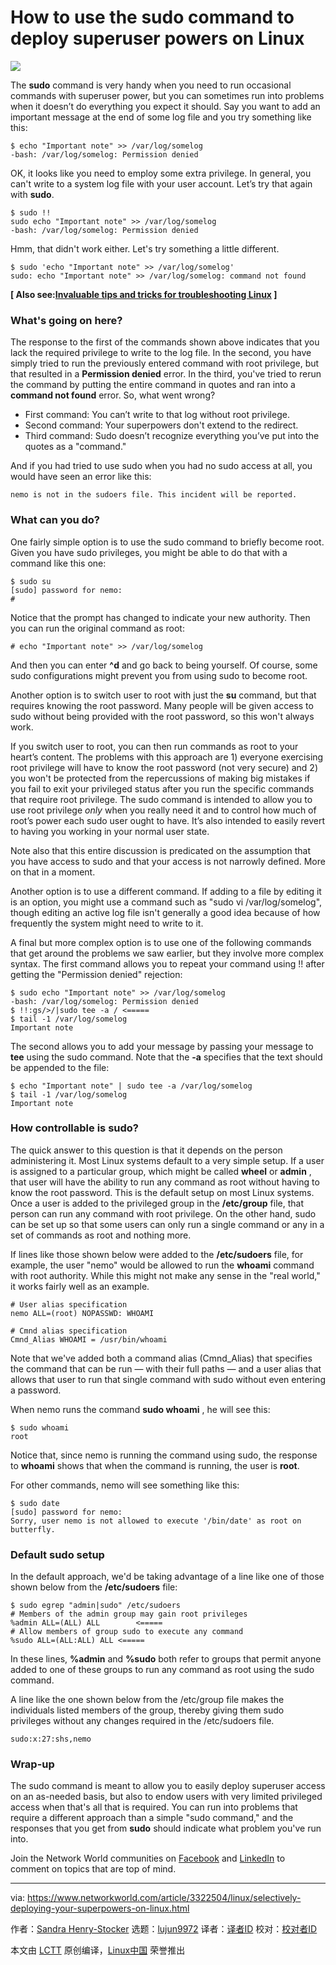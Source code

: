 [#]: collector: (lujun9972)
[#]: translator: ( )
[#]: reviewer: ( )
[#]: publisher: ( )
[#]: subject: (How to use the sudo command to deploy superuser powers on Linux)
[#]: via: (https://www.networkworld.com/article/3322504/linux/selectively-deploying-your-superpowers-on-linux.html)
[#]: author: (Sandra Henry-Stocker https://www.networkworld.com/author/Sandra-Henry_Stocker/)
[#]: url: ( )

How to use the sudo command to deploy superuser powers on Linux
======

![](https://images.idgesg.net/images/article/2018/11/superman-100781085-large.jpg)

The **sudo** command is very handy when you need to run occasional commands with superuser power, but you can sometimes run into problems when it doesn’t do everything you expect it should. Say you want to add an important message at the end of some log file and you try something like this:

```
$ echo "Important note" >> /var/log/somelog
-bash: /var/log/somelog: Permission denied
```

OK, it looks like you need to employ some extra privilege. In general, you can't write to a system log file with your user account. Let’s try that again with **sudo**.

```
$ sudo !!
sudo echo "Important note" >> /var/log/somelog
-bash: /var/log/somelog: Permission denied
```

Hmm, that didn't work either. Let's try something a little different.

```
$ sudo 'echo "Important note" >> /var/log/somelog'
sudo: echo "Important note" >> /var/log/somelog: command not found
```

**[ Also see:[Invaluable tips and tricks for troubleshooting Linux][1] ]**

### What's going on here?

The response to the first of the commands shown above indicates that you lack the required privilege to write to the log file. In the second, you have simply tried to run the previously entered command with root privilege, but that resulted in a **Permission denied** error. In the third, you've tried to rerun the command by putting the entire command in quotes and ran into a **command not found** error. So, what went wrong?

  * First command: You can’t write to that log without root privilege.
  * Second command: Your superpowers don't extend to the redirect.
  * Third command: Sudo doesn’t recognize everything you’ve put into the quotes as a "command."



And if you had tried to use sudo when you had no sudo access at all, you would have seen an error like this:

```
nemo is not in the sudoers file. This incident will be reported.
```

### What can you do?

One fairly simple option is to use the sudo command to briefly become root. Given you have sudo privileges, you might be able to do that with a command like this one:

```
$ sudo su
[sudo] password for nemo:
#
```

Notice that the prompt has changed to indicate your new authority. Then you can run the original command as root:

```
# echo "Important note" >> /var/log/somelog
```

And then you can enter **^d** and go back to being yourself. Of course, some sudo configurations might prevent you from using sudo to become root.

Another option is to switch user to root with just the **su** command, but that requires knowing the root password. Many people will be given access to sudo without being provided with the root password, so this won't always work.

If you switch user to root, you can then run commands as root to your heart’s content. The problems with this approach are 1) everyone exercising root privilege will have to know the root password (not very secure) and 2) you won't be protected from the repercussions of making big mistakes if you fail to exit your privileged status after you run the specific commands that require root privilege. The sudo command is intended to allow you to use root privilege _only_ when you really need it and to control how much of root’s power each sudo user ought to have. It’s also intended to easily revert to having you working in your normal user state.

Note also that this entire discussion is predicated on the assumption that you have access to sudo and that your access is not narrowly defined. More on that in a moment.

Another option is to use a different command. If adding to a file by editing it is an option, you might use a command such as "sudo vi /var/log/somelog", though editing an active log file isn't generally a good idea because of how frequently the system might need to write to it.

A final but more complex option is to use one of the following commands that get around the problems we saw earlier, but they involve more complex syntax. The first command allows you to repeat your command using !! after getting the "Permission denied" rejection:

```
$ sudo echo "Important note" >> /var/log/somelog
-bash: /var/log/somelog: Permission denied
$ !!:gs/>/|sudo tee -a / <=====
$ tail -1 /var/log/somelog
Important note
```

The second allows you to add your message by passing your message to **tee** using the sudo command. Note that the **-a** specifies that the text should be appended to the file:

```
$ echo "Important note" | sudo tee -a /var/log/somelog
$ tail -1 /var/log/somelog
Important note
```

### How controllable is sudo?

The quick answer to this question is that it depends on the person administering it. Most Linux systems default to a very simple setup. If a user is assigned to a particular group, which might be called **wheel** or **admin** , that user will have the ability to run any command as root without having to know the root password. This is the default setup on most Linux systems. Once a user is added to the privileged group in the **/etc/group** file, that person can run any command with root privilege. On the other hand, sudo can be set up so that some users can only run a single command or any in a set of commands as root and nothing more.

If lines like those shown below were added to the **/etc/sudoers** file, for example, the user  "nemo" would be allowed to run the **whoami** command with root authority. While this might not make any sense in the  "real world," it works fairly well as an example.

```
# User alias specification
nemo ALL=(root) NOPASSWD: WHOAMI

# Cmnd alias specification
Cmnd_Alias WHOAMI = /usr/bin/whoami
```

Note that we've added both a command alias (Cmnd_Alias) that specifies the command that can be run — with their full paths — and a user alias that allows that user to run that single command with sudo without even entering a password.

When nemo runs the command **sudo whoami** , he will see this:

```
$ sudo whoami
root
```

Notice that, since nemo is running the command using sudo, the response to **whoami** shows that when the command is running, the user is **root**.

For other commands, nemo will see something like this:

```
$ sudo date
[sudo] password for nemo:
Sorry, user nemo is not allowed to execute '/bin/date' as root on butterfly.
```

### Default sudo setup

In the default approach, we'd be taking advantage of a line like one of those shown below from the **/etc/sudoers** file:

```
$ sudo egrep "admin|sudo" /etc/sudoers
# Members of the admin group may gain root privileges
%admin ALL=(ALL) ALL        <=====
# Allow members of group sudo to execute any command
%sudo ALL=(ALL:ALL) ALL <=====
```

In these lines, **%admin** and **%sudo** both refer to groups that permit anyone added to one of these groups to run any command as root using the sudo command.

A line like the one shown below from the /etc/group file makes the individuals listed members of the group, thereby giving them sudo privileges without any changes required in the /etc/sudoers file.

```
sudo:x:27:shs,nemo
```

### Wrap-up

The sudo command is meant to allow you to easily deploy superuser access on an as-needed basis, but also to endow users with very limited privileged access when that's all that is required. You can run into problems that require a different approach than a simple "sudo command," and the responses that you get from **sudo** should indicate what problem you've run into.

Join the Network World communities on [Facebook][2] and [LinkedIn][3] to comment on topics that are top of mind.

--------------------------------------------------------------------------------

via: https://www.networkworld.com/article/3322504/linux/selectively-deploying-your-superpowers-on-linux.html

作者：[Sandra Henry-Stocker][a]
选题：[lujun9972][b]
译者：[译者ID](https://github.com/译者ID)
校对：[校对者ID](https://github.com/校对者ID)

本文由 [LCTT](https://github.com/LCTT/TranslateProject) 原创编译，[Linux中国](https://linux.cn/) 荣誉推出

[a]: https://www.networkworld.com/author/Sandra-Henry_Stocker/
[b]: https://github.com/lujun9972
[1]: https://www.networkworld.com/article/3242170/linux/invaluable-tips-and-tricks-for-troubleshooting-linux.html
[2]: https://www.facebook.com/NetworkWorld/
[3]: https://www.linkedin.com/company/network-world
